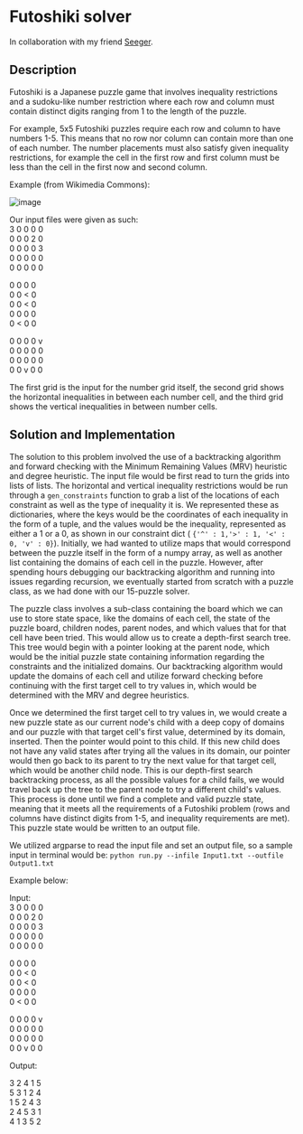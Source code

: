 # Futoshiki solver
In collaboration with my friend [Seeger](https://github.com/seeger22).

## Description
Futoshiki is a Japanese puzzle game that involves inequality restrictions and a sudoku-like number restriction where each row and column must contain distinct digits ranging from 1 to the length of the puzzle. 

For example, 5x5 Futoshiki puzzles require each row and column to have numbers 1-5. This means that no row nor column can contain more than one of each number. The number placements must also satisfy given inequality restrictions, for example the cell in the first row and first column must be less than the cell in the first now and second column.

Example (from Wikimedia Commons):

![image](https://user-images.githubusercontent.com/15400308/208996994-db2438bc-c7ab-494b-9423-4a762ebb31b6.png)

Our input files were given as such:  
3 0 0 0 0\
0 0 0 2 0\
0 0 0 0 3\
0 0 0 0 0\
0 0 0 0 0

0 0 0 0\
0 0 < 0\
0 0 < 0\
0 0 0 0\
0 < 0 0

0 0 0 0 v\
0 0 0 0 0\
0 0 0 0 0\
0 0 v 0 0 


The first grid is the input for the number grid itself, the second grid shows the horizontal inequalities in between each number cell, and the third grid shows the vertical inequalities in between number cells.


## Solution and Implementation
The solution to this problem involved the use of a backtracking algorithm and forward checking with the Minimum Remaining Values (MRV) heuristic and degree heuristic.  The input file would be first read to turn the grids into lists of lists. The horizontal and vertical inequality restrictions would be run through a `gen_constraints` function to grab a list of the locations of each constraint as well as the type of inequality it is. We represented these as dictionaries, where the keys would be the coordinates of each inequality in the form of a tuple, and the values would be the inequality, represented as either a 1 or a 0, as shown in our constraint dict ( `{'^' : 1,'>' : 1, '<' : 0, 'v' : 0}`). Initially, we had wanted to utilize maps that would correspond between the puzzle itself in the form of a numpy array, as well as another list containing the domains of each cell in the puzzle. However, after spending hours debugging our backtracking algorithm and running into issues regarding recursion, we eventually started from scratch with a puzzle class, as we had done with our 15-puzzle solver.

The puzzle class involves a sub-class containing the board which we can use to store state space, like the domains of each cell, the state of the puzzle board, children nodes, parent nodes, and which values that for that cell have been tried. This would allow us to create a depth-first search tree. This tree would begin with a pointer looking at the parent node, which would be the initial puzzle state containing information regarding the constraints and the initialized domains. Our backtracking algorithm would update the domains of each cell and utilize forward checking before continuing with the first target cell to try values in, which would be determined with the MRV and degree heuristics.

Once we determined the first target cell to try values in, we would create a new puzzle state as our current node's child with a deep copy of domains and our puzzle with that target cell's first value, determined by its domain, inserted. Then the pointer would point to this child. If this new child does not have any valid states after trying all the values in its domain, our pointer would then go back to its parent to try the next value for that target cell, which would be another child node. This is our depth-first search backtracking process, as all the possible values for a child fails, we would travel back up the tree to the parent node to try a different child's values. This process is done until we find a complete and valid puzzle state, meaning that it meets all the requirements of a Futoshiki problem (rows and columns have distinct digits from 1-5, and inequality requirements are met). This puzzle state would be written to an output file.

We utilized argparse to read the input file and set an output file, so a sample input in terminal would be: `python run.py --infile Input1.txt --outfile Output1.txt`

Example below:

Input:\
3 0 0 0 0\
0 0 0 2 0\
0 0 0 0 3\
0 0 0 0 0\
0 0 0 0 0

0 0 0 0\
0 0 < 0\
0 0 < 0\
0 0 0 0\
0 < 0 0

0 0 0 0 v\
0 0 0 0 0\
0 0 0 0 0\
0 0 v 0 0 

Output:

3 2 4 1 5\
5 3 1 2 4\
1 5 2 4 3\
2 4 5 3 1\
4 1 3 5 2 
